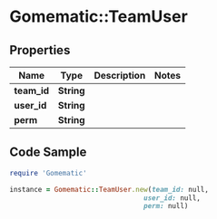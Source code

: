 # Gomematic::TeamUser

## Properties

Name | Type | Description | Notes
------------ | ------------- | ------------- | -------------
**team_id** | **String** |  | 
**user_id** | **String** |  | 
**perm** | **String** |  | 

## Code Sample

```ruby
require 'Gomematic'

instance = Gomematic::TeamUser.new(team_id: null,
                                 user_id: null,
                                 perm: null)
```


